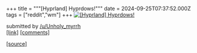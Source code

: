 +++
title = """[Hyprland] Hyprdows!"""
date = 2024-09-25T07:37:52.000Z
tags = ["reddit","wm"]
+++
[![[Hyprland] Hyprdows!](https://preview.redd.it/mp89gpohswqd1.png?width=640&crop=smart&auto=webp&s=78aaefb1d7318cab71e82b7475321dda6a58b671 "[Hyprland] Hyprdows!")](https://www.reddit.com/r/unixporn/comments/1foyvw5/hyprland_hyprdows/)

submitted by [/u/Unholy\_myrrh](https://www.reddit.com/user/Unholy_myrrh)  
[\[link\]](https://i.redd.it/mp89gpohswqd1.png) [\[comments\]](https://www.reddit.com/r/unixporn/comments/1foyvw5/hyprland_hyprdows/)

[[source]](https://www.reddit.com/r/unixporn/comments/1foyvw5/hyprland_hyprdows/)
